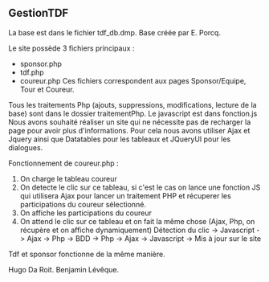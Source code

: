 ## GestionTDF

La base est dans le fichier tdf_db.dmp. Base créée par E. Porcq.

Le site possède 3 fichiers principaux :
- sponsor.php
- tdf.php
- coureur.php
Ces fichiers correspondent aux pages Sponsor/Equipe, Tour et Coureur.

Tous les traitements Php (ajouts, suppressions, modifications, lecture de la base) sont dans le dossier traitementPhp.
Le javascript est dans fonction.js
Nous avons souhaité réaliser un site qui ne nécessite pas de recharger la page pour avoir plus d'informations.
Pour cela nous avons utiliser Ajax et Jquery ainsi que Datatables pour les tableaux et JQueryUI pour les dialogues.

Fonctionnement de coureur.php :
1) On charge le tableau coureur
2) On detecte le clic sur ce tableau, si c'est le cas on lance une fonction JS qui utilisera Ajax pour lancer un traitement PHP et récuperer
les participations du coureur sélectionné.
3) On affiche les participations du coureur
4) On attend le clic sur ce tableau et on fait la même chose (Ajax, Php, on récupère et on affiche dynamiquement)
Détection du clic -> Javascript -> Ajax -> Php -> BDD -> Php -> Ajax -> Javascript -> Mis à jour sur le site

Tdf et sponsor fonctionne de la même manière.

Hugo Da Roit.
Benjamin Lévêque.